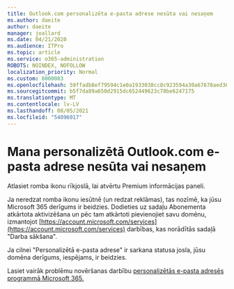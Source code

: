 ```yaml
---
title: Outlook.com personalizēta e-pasta adrese nesūta vai nesaņem
ms.author: daeite
author: daeite
manager: joallard
ms.date: 04/21/2020
ms.audience: ITPro
ms.topic: article
ms.service: o365-administration
ROBOTS: NOINDEX, NOFOLLOW
localization_priority: Normal
ms.custom: 8000083
ms.openlocfilehash: 59ffadb8ef79594c1e0a1933038cc8c923594a30a67678aed36aa62cf174c3aa
ms.sourcegitcommit: b5f7da89a650d2915dc652449623c78be6247175
ms.translationtype: MT
ms.contentlocale: lv-LV
ms.lasthandoff: 08/05/2021
ms.locfileid: "54096017"
---
```

# <a name="my-personalized-outlookcom-email-address-isnt-sending-or-receiving"></a>Mana personalizētā Outlook.com e-pasta adrese nesūta vai nesaņem

Atlasiet romba ikonu rīkjoslā, lai atvērtu Premium informācijas paneli.

Ja neredzat romba ikonu iesūtnē (un redzat reklāmas), tas nozīmē, ka jūsu Microsoft 365 derīgums ir beidzies. Dodieties uz sadaļu Abonementa atkārtota aktivizēšana un pēc tam atkārtoti pievienojiet savu domēnu, izmantojot [https://account.microsoft.com/services](https://account.microsoft.com/services) darbības, kas norādītās sadaļā "Darba sākšana".

Ja cilnei "Personalizētā e-pasta adrese" ir sarkana statusa josla, jūsu domēna derīgums, iespējams, ir beidzies.

Lasiet vairāk problēmu novēršanas darbību [personalizētās e-pasta adresēs programmā Microsoft 365.](https://support.office.com/article/75416a58-b225-4c02-8c07-8979403b427b?wt.mc_id=Office_Outlook_com_Alchemy)